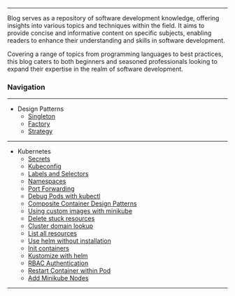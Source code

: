 
---

Blog serves as a repository of software development knowledge, offering insights into various topics and techniques within the field. It aims to provide concise and informative content on specific subjects, enabling readers to enhance their understanding and skills in software development. 

Covering a range of topics from programming languages to best practices, this blog caters to both beginners and seasoned professionals looking to expand their expertise in the realm of software development.


### Navigation

---

- Design Patterns
    - [Singleton](./Pages/Design%20Patterns/singleton.md)
    - [Factory](./Pages/Design%20Patterns/factory.md)
    - [Strategy](./Pages/Design%20Patterns/strategy.md)

---

- Kubernetes
    - [Secrets](./Pages/Kubernetes/secrets.md)
    - [Kubeconfig](./Pages/Kubernetes/kubeconfig.md)
    - [Labels and Selectors](./Pages/Kubernetes/labels%20and%20selectors.md)
    - [Namespaces](./Pages/Kubernetes/namespace.md)
    - [Port Forwarding](./Pages/Kubernetes/port%20forwarding.md)
    - [Debug Pods with kubectl](./Pages/Kubernetes/debug%20pods.md)
    - [Composite Container Design Patterns](./Pages/Kubernetes/composite%20container%20design%20patterns.md)
    - [Using custom images with minikube](./Pages/Kubernetes/using%20custom%20images%20with%20minikube.md)
    - [Delete stuck resources](./Pages/Kubernetes/delete%20stuck%20resources.md)
    - [Cluster domain lookup](./Pages/Kubernetes/cluster%20domain%20lookup.md)
    - [List all resources](./Pages/Kubernetes/list%20all%20resources.md)
    - [Use helm without installation](./Pages/Kubernetes/use%20helm%20without%20installation.md)
    - [Init containers](./Pages/Kubernetes/init%20containers.md)
    - [Kustomize with helm](./Pages/Kubernetes/kustomize%20with%20helm.md)
    - [RBAC Authentication](./Pages/Kubernetes/rbac%20authentication.md)
    - [Restart Container within Pod](./Pages/Kubernetes/restart%20container%20within%20pod.md)
    - [Add Minikube Nodes](./Pages/Kubernetes/add%20minikube%20nodes.md)

---
